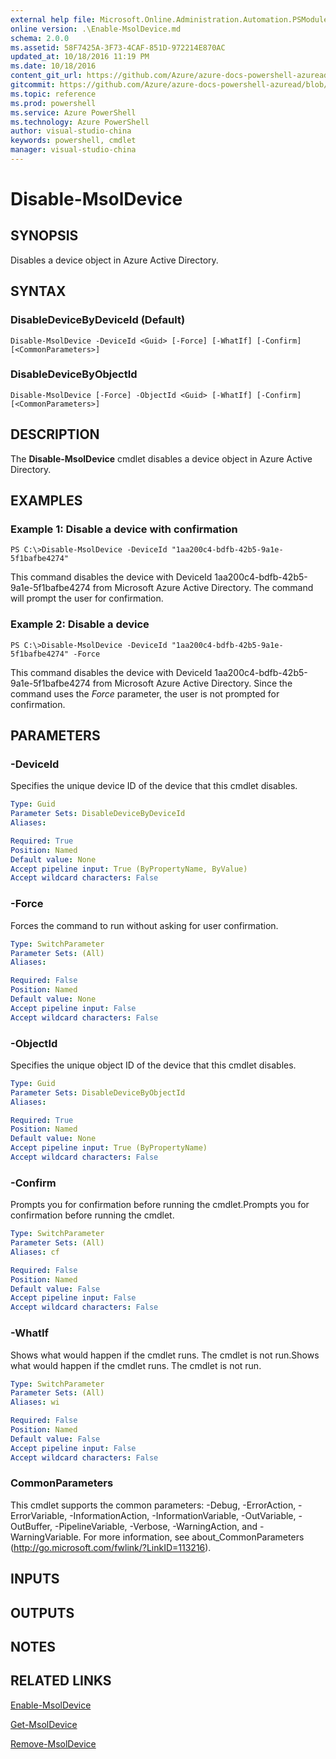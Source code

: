 ```yaml
---
external help file: Microsoft.Online.Administration.Automation.PSModule.dll-Help.xml
online version: .\Enable-MsolDevice.md
schema: 2.0.0
ms.assetid: 58F7425A-3F73-4CAF-851D-972214E870AC
updated_at: 10/18/2016 11:19 PM
ms.date: 10/18/2016
content_git_url: https://github.com/Azure/azure-docs-powershell-azuread/blob/master/Azure%20AD%20Cmdlets/AzureADPreview/v1.0.0/Disable-MsolDevice.md
gitcommit: https://github.com/Azure/azure-docs-powershell-azuread/blob/b9713ade33b7e737581e4e9ec64604b63e6c9d76/Azure%20AD%20Cmdlets/AzureADPreview/v1.0.0/Disable-MsolDevice.md
ms.topic: reference
ms.prod: powershell
ms.service: Azure PowerShell
ms.technology: Azure PowerShell
author: visual-studio-china
keywords: powershell, cmdlet
manager: visual-studio-china
---
```


# Disable-MsolDevice

## SYNOPSIS
Disables a device object in Azure Active Directory.

## SYNTAX

### DisableDeviceByDeviceId (Default)
```
Disable-MsolDevice -DeviceId <Guid> [-Force] [-WhatIf] [-Confirm] [<CommonParameters>]
```

### DisableDeviceByObjectId
```
Disable-MsolDevice [-Force] -ObjectId <Guid> [-WhatIf] [-Confirm] [<CommonParameters>]
```

## DESCRIPTION
The **Disable-MsolDevice** cmdlet disables a device object in Azure Active Directory.

## EXAMPLES

### Example 1: Disable a device with confirmation
```
PS C:\>Disable-MsolDevice -DeviceId "1aa200c4-bdfb-42b5-9a1e-5f1bafbe4274"
```

This command disables the device with DeviceId 1aa200c4-bdfb-42b5-9a1e-5f1bafbe4274 from Microsoft Azure Active Directory.
The command will prompt the user for confirmation.

### Example 2: Disable a device
```
PS C:\>Disable-MsolDevice -DeviceId "1aa200c4-bdfb-42b5-9a1e-5f1bafbe4274" -Force
```

This command disables the device with DeviceId 1aa200c4-bdfb-42b5-9a1e-5f1bafbe4274 from Microsoft Azure Active Directory.
Since the command uses the *Force* parameter, the user is not prompted for confirmation.

## PARAMETERS

### -DeviceId
Specifies the unique device ID of the device that this cmdlet disables.

```yaml
Type: Guid
Parameter Sets: DisableDeviceByDeviceId
Aliases: 

Required: True
Position: Named
Default value: None
Accept pipeline input: True (ByPropertyName, ByValue)
Accept wildcard characters: False
```

### -Force
Forces the command to run without asking for user confirmation.

```yaml
Type: SwitchParameter
Parameter Sets: (All)
Aliases: 

Required: False
Position: Named
Default value: None
Accept pipeline input: False
Accept wildcard characters: False
```

### -ObjectId
Specifies the unique object ID of the device that this cmdlet disables.

```yaml
Type: Guid
Parameter Sets: DisableDeviceByObjectId
Aliases: 

Required: True
Position: Named
Default value: None
Accept pipeline input: True (ByPropertyName)
Accept wildcard characters: False
```

### -Confirm
Prompts you for confirmation before running the cmdlet.Prompts you for confirmation before running the cmdlet.

```yaml
Type: SwitchParameter
Parameter Sets: (All)
Aliases: cf

Required: False
Position: Named
Default value: False
Accept pipeline input: False
Accept wildcard characters: False
```

### -WhatIf
Shows what would happen if the cmdlet runs.
The cmdlet is not run.Shows what would happen if the cmdlet runs.
The cmdlet is not run.

```yaml
Type: SwitchParameter
Parameter Sets: (All)
Aliases: wi

Required: False
Position: Named
Default value: False
Accept pipeline input: False
Accept wildcard characters: False
```

### CommonParameters
This cmdlet supports the common parameters: -Debug, -ErrorAction, -ErrorVariable, -InformationAction, -InformationVariable, -OutVariable, -OutBuffer, -PipelineVariable, -Verbose, -WarningAction, and -WarningVariable. For more information, see about_CommonParameters (http://go.microsoft.com/fwlink/?LinkID=113216).

## INPUTS

## OUTPUTS

## NOTES

## RELATED LINKS

[Enable-MsolDevice](.\Enable-MsolDevice.md)

[Get-MsolDevice](.\Get-MsolDevice.md)

[Remove-MsolDevice](.\Remove-MsolDevice.md)


